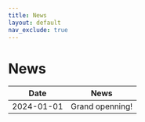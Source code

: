 ```yaml
---
title: News
layout: default
nav_exclude: true
---
```


# News
Date       | News
-----------| -----------
2024-01-01 | Grand openning!
